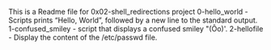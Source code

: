 This is a Readme file for 0x02-shell_redirections project
0-hello_world - Scripts prints “Hello, World”, followed by a new line to the standard output.
1-confused_smiley - script that displays a confused smiley "(Ôo)'.
2-hellofile - Display the content of the /etc/passwd file.